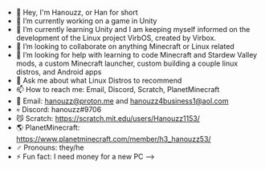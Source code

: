 - 👋 Hey, I'm Hanouzz, or Han for short 
- 🔭 I’m currently working on a game in Unity
- 🌱 I’m currently learning Unity and I am keeping myself informed on the development of the Linux project VirbOS, created by Virbox.
- 👯 I’m looking to collaborate on anything Minecraft or Linux related 
- 🤔 I’m looking for help with learning to code Minecraft and Stardew Valley mods, a custom Minecraft launcher, custom building a couple linux distros, and Android apps
- 💬 Ask me about what Linux Distros to recommend
- 📫 How to reach me: Email, Discord, Scratch, PlanetMinecraft
- 💌 Email: hanouzz@proton.me and hanouzz4business1@aol.com
- 💀 Discord: hanouzz#9706
- 😼 Scratch: https://scratch.mit.edu/users/Hanouzz1153/
- 🌎 PlanetMinecraft: https://www.planetminecraft.com/member/h3_hanouzz53/
- ♂️ Pronouns: they/he
- ⚡ Fun fact: I need money for a new PC 
-->
